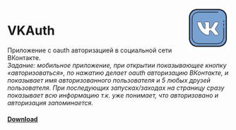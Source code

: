 <img src="https://github.com/NoDopezzz/VKAuth/blob/master/images/icon.png" height="100" width="100" align="right">

# VKAuth
Приложение с oauth авторизацией в социальной сети ВКонтакте.<br>
<i>Задание: мобильное приложение, при открытии показывающее кнопку «авторизоваться», по нажатию делает oauth авторизацию ВКонтакте, и показывает имя авторизованного пользователя и 5 любых друзей пользователя. При последующих запусках/заходах на страницу сразу показывает всю информацию т.к. уже понимает, что авторизовано и авторизация запоминается.</i>
<h4><a href="https://github.com/NoDopezzz/VKAuth/releases">Download</a></h4>
